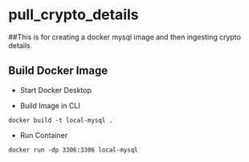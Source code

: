 # pull_crypto_details

##This is for creating a docker mysql image and then ingesting crypto details

## Build Docker Image

* Start Docker Desktop

* Build Image in CLI

```shell
docker build -t local-mysql .
```

* Run Container

```shell
docker run -dp 3306:3306 local-mysql
```
